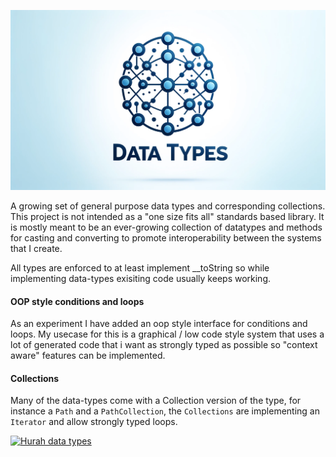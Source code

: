
<p align="center"><a href="https://packagist.org/packages/hurah/data-types" target="_blank">
    <img src="https://raw.githubusercontent.com/antonboutkam/data-types/main/assets/logo.webp" alt="Hurah Data Types logo">
</a>
</p>
A growing set of general purpose data types and corresponding collections. This project is not 
intended as a "one size fits all" standards based library. It is mostly meant to be an ever-growing collection of 
datatypes and methods for casting and converting to promote interoperability between the systems that I create. 

All types are enforced to at least implement __toString so while implementing data-types exisiting code usually keeps
working.


#### OOP style conditions and loops
As an experiment I have added an oop style interface for conditions and loops. My usecase for this is a graphical / 
low code style system that uses a lot of generated code that i want as strongly typed  as possible so 
"context aware" features can be implemented. 


#### Collections
Many of the data-types come with a Collection version of the type, for instance a ```Path``` and a ```PathCollection```, 
the ```Collections``` are implementing an ```Iterator``` and allow strongly typed loops. 


[![Hurah data types](https://circleci.com/gh/antonboutkam/data-types.svg?style=svg)](https://github.com/antonboutkam/data-types)
